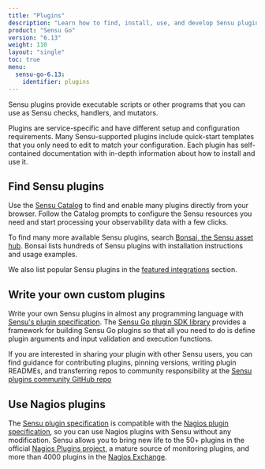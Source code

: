 ```yaml
---
title: "Plugins"
description: "Learn how to find, install, use, and develop Sensu plugins: executable scripts or other programs that you can use as Sensu checks, handlers, and mutators."
product: "Sensu Go"
version: "6.13"
weight: 110
layout: "single"
toc: true
menu:
  sensu-go-6.13:
    identifier: plugins
---
```


Sensu plugins provide executable scripts or other programs that you can use as Sensu checks, handlers, and mutators.

Plugins are service-specific and have different setup and configuration requirements.
Many Sensu-supported plugins include quick-start templates that you only need to edit to match your configuration.
Each plugin has self-contained documentation with in-depth information about how to install and use it.

## Find Sensu plugins

Use the [Sensu Catalog][10] to find and enable many plugins directly from your browser.
Follow the Catalog prompts to configure the Sensu resources you need and start processing your observability data with a few clicks.

To find many more available Sensu plugins, search [Bonsai, the Sensu asset hub][2].
Bonsai lists hundreds of Sensu plugins with installation instructions and usage examples.

We also list popular Sensu plugins in the [featured integrations][3] section.

## Write your own custom plugins

Write your own Sensu plugins in almost any programming language with [Sensu's plugin specification][4].
The [Sensu Go plugin SDK library][9] provides a framework for building Sensu Go plugins so that all you need to do is define plugin arguments and input validation and execution functions.

If you are interested in sharing your plugin with other Sensu users, you can find guidance for contributing plugins, pinning versions, writing plugin READMEs, and transferring repos to community responsibility at the [Sensu plugins community GitHub repo][8]

## Use Nagios plugins

The [Sensu plugin specification][4] is compatible with the [Nagios plugin specification][5], so you can use Nagios plugins with Sensu without any modification.
Sensu allows you to bring new life to the 50+ plugins in the official [Nagios Plugins project][6], a mature source of monitoring plugins, and more than 4000 plugins in the [Nagios Exchange][7].


[1]: developer-guidelines/
[2]: https://bonsai.sensu.io/
[3]: featured-integrations/
[4]: plugins/
[5]: https://assets.nagios.com/downloads/nagioscore/docs/nagioscore/3/en/pluginapi.html
[6]: https://www.nagios.org/downloads/nagios-plugins/
[7]: https://exchange.nagios.org/
[8]: https://github.com/sensu-plugins/community
[9]: https://github.com/sensu-community/sensu-plugin-sdk
[10]: ../catalog/sensu-catalog/
